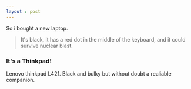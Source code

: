 ```yaml
---
layout : post
---
```


So i bought a new laptop.

>It's black, it has a red dot in the middle of the keyboard, and it could survive nuclear blast.

### It's a Thinkpad!

Lenovo thinkpad L421. Black and bulky but without doubt a realiable companion.


